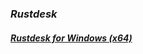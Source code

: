 ### _Rustdesk_   
#### [**_Rustdesk for Windows (x64)_**](https://home.mycloud.com/action/share/74f08f2d-2ad8-4139-9dae-686d864b9a16)
<script type='text/javascript' src='https://storage.ko-fi.com/cdn/widget/Widget_2.js'></script><script type='text/javascript'>kofiwidget2.init('Hey! Support Me On Ko-fi!', '#29abe0', 'L4L76FZ0F');kofiwidget2.draw();</script> 

